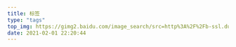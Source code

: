 ```yaml
---
title: 标签
type: "tags"
top_img: https://gimg2.baidu.com/image_search/src=http%3A%2F%2Fb-ssl.duitang.com%2Fuploads%2Fitem%2F201606%2F23%2F20160623101306_CGMyc.jpeg&refer=http%3A%2F%2Fb-ssl.duitang.com&app=2002&size=f9999,10000&q=a80&n=0&g=0n&fmt=jpeg?sec=1614786292&t=6d73e50dc29629bdcfce45251a313a2a
date: 2021-02-01 22:20:44
---
```

